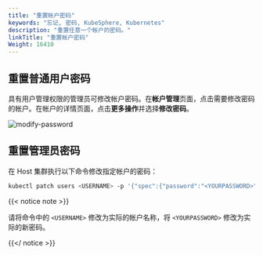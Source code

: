 ```yaml
---
title: "重置帐户密码"
keywords: "忘记, 密码, KubeSphere, Kubernetes"
description: "重置任意一个帐户的密码。"
linkTitle: "重置帐户密码"
Weight: 16410
---
```


## 重置普通用户密码

具有用户管理权限的管理员可修改帐户密码。在**帐户管理**页面，点击需要修改密码的帐户。在帐户的详情页面，点击**更多操作**并选择**修改密码**。

![modify-password](/images/docs/zh-cn/faq/forgot-password/modify-password.png)

## 重置管理员密码

在 Host 集群执行以下命令修改指定帐户的密码：

```bash
kubectl patch users <USERNAME> -p '{"spec":{"password":"<YOURPASSWORD>"}}' --type='merge' && kubectl annotate users <USERNAME> iam.kubesphere.io/password-encrypted-
```

{{< notice note >}}

请将命令中的 `<USERNAME>` 修改为实际的帐户名称，将 `<YOURPASSWORD>` 修改为实际的新密码。

{{</ notice >}} 